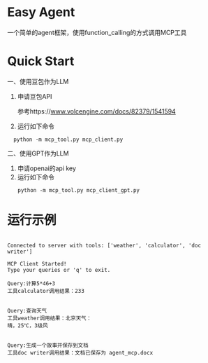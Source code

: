 # Easy Agent
一个简单的agent框架，使用function_calling的方式调用MCP工具

# Quick Start
一、使用豆包作为LLM

1. 申请豆包API

   参考https://www.volcengine.com/docs/82379/1541594
2. 运行如下命令
```
  python -m mcp_tool.py mcp_client.py
```

二、使用GPT作为LLM
1. 申请openai的api key
2. 运行如下命令
   ```
   python -m mcp_tool.py mcp_client_gpt.py
   ```

# 运行示例
```[08/05/25 11:36:55] INFO     Starting MCP server 'agent_tool' with transport 'stdio'                                                                                                           

Connected to server with tools: ['weather', 'calculator', 'doc writer']

MCP Client Started!
Type your queries or 'q' to exit.

Query:计算5*46+3
工具calculator调用结果：233


Query:查询天气
工具weather调用结果：北京天气：
晴，25℃，3级风


Query:生成一个故事并保存到文档
工具doc writer调用结果：文档已保存为 agent_mcp.docx
```

